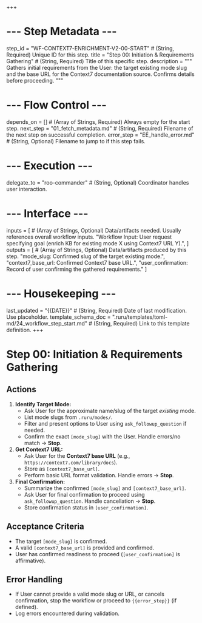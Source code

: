 +++
# --- Step Metadata ---
step_id = "WF-CONTEXT7-ENRICHMENT-V2-00-START" # (String, Required) Unique ID for this step.
title = "Step 00: Initiation & Requirements Gathering" # (String, Required) Title of this specific step.
description = """
Gathers initial requirements from the User: the target existing mode slug and the base URL for the Context7 documentation source. Confirms details before proceeding.
"""

# --- Flow Control ---
depends_on = [] # (Array of Strings, Required) Always empty for the start step.
next_step = "01_fetch_metadata.md" # (String, Required) Filename of the next step on successful completion.
error_step = "EE_handle_error.md" # (String, Optional) Filename to jump to if this step fails.

# --- Execution ---
delegate_to = "roo-commander" # (String, Optional) Coordinator handles user interaction.

# --- Interface ---
inputs = [ # (Array of Strings, Optional) Data/artifacts needed. Usually references overall workflow inputs.
    "Workflow Input: User request specifying goal (enrich KB for existing mode X using Context7 URL Y).",
]
outputs = [ # (Array of Strings, Optional) Data/artifacts produced by this step.
    "mode_slug: Confirmed slug of the target existing mode.",
    "context7_base_url: Confirmed Context7 base URL.",
    "user_confirmation: Record of user confirming the gathered requirements."
]

# --- Housekeeping ---
last_updated = "{{DATE}}" # (String, Required) Date of last modification. Use placeholder.
template_schema_doc = ".ruru/templates/toml-md/24_workflow_step_start.md" # (String, Required) Link to this template definition.
+++

# Step 00: Initiation & Requirements Gathering

## Actions

1.  **Identify Target Mode:**
    *   Ask User for the approximate name/slug of the target *existing* mode.
    *   List mode slugs from `.ruru/modes/`.
    *   Filter and present options to User using `ask_followup_question` if needed.
    *   Confirm the exact `[mode_slug]` with the User. Handle errors/no match -> **Stop**.
2.  **Get Context7 URL:**
    *   Ask User for the **Context7 base URL** (e.g., `https://context7.com/library/docs`).
    *   Store as `[context7_base_url]`.
    *   Perform basic URL format validation. Handle errors -> **Stop**.
3.  **Final Confirmation:**
    *   Summarize the confirmed `[mode_slug]` and `[context7_base_url]`.
    *   Ask User for final confirmation to proceed using `ask_followup_question`. Handle cancellation -> **Stop**.
    *   Store confirmation status in `[user_confirmation]`.

## Acceptance Criteria

*   The target `[mode_slug]` is confirmed.
*   A valid `[context7_base_url]` is provided and confirmed.
*   User has confirmed readiness to proceed (`[user_confirmation]` is affirmative).

## Error Handling

*   If User cannot provide a valid mode slug or URL, or cancels confirmation, stop the workflow or proceed to `{{error_step}}` (if defined).
*   Log errors encountered during validation.
